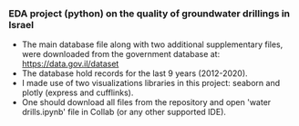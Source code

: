 ### EDA project (python) on the quality of groundwater drillings in Israel
* The main database file along with two additional supplementary files, were downloaded from the government database at: https://data.gov.il/dataset
* The database hold records for the last 9 years (2012-2020).
* I made use of two visualizations libraries in this project: seaborn and  plotly (express and cufflinks).
* One should download all files from the repository and open 'water drills.ipynb' file in Collab (or any other supported IDE).
